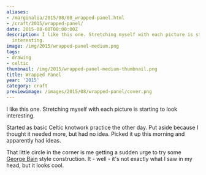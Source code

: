 ```yaml
---
aliases:
- /marginalia/2015/08/08_wrapped-panel.html
- /craft/2015/wrapped-panel/
date: 2015-08-08T00:00:00Z
description: I like this one. Stretching myself with each picture is starting to look
  interesting.
image: /img/2015/wrapped-panel-medium.png
tags:
- drawing
- celtic
thumbnail: /img/2015/wrapped-panel-medium-thumbnail.png
title: Wrapped Panel
year: '2015'
category: craft
previewimage: /images/2015/08/wrapped-panel/cover.png
---
```

I like this one. Stretching myself with each picture is starting to look interesting.
<!-- TEASER_END -->

Started as basic Celtic knotwork practice the other day.
Put aside because I thought it needed more, but had no idea. Picked it up
this morning and apparently had ideas.

That little circle in the corner is me getting a sudden urge to try some
[George Bain][] style construction. It - well - it's not exactly what I
saw in my head, but it looks cool.

[George Bain]: https://en.wikipedia.org/wiki/George_Bain_(artist)

